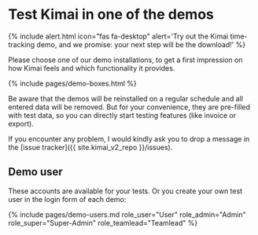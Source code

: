 
# Test Kimai in one of the demos

{% include alert.html icon="fas fa-desktop" alert='Try out the Kimai time-tracking demo, and we promise: your next step will be the download!' %}

Please choose one of our demo installations, to get a first impression on how Kimai feels and which functionality it provides.

{% include pages/demo-boxes.html %}

Be aware that the demos will be reinstalled on a regular schedule and all entered data will be removed. But for your convenience, they
are pre-filled with test data, so you can directly start testing features (like invoice or export).

If you encounter any problem, I would kindly ask you to drop a message in the [issue tracker]({{ site.kimai_v2_repo }}/issues).

## Demo user

These accounts are available for your tests. Or you create your own test user in the login form of each demo:

{% include pages/demo-users.md role_user="User" role_admin="Admin" role_super="Super-Admin" role_teamlead="Teamlead" %}
